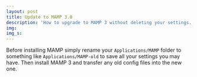 ```yaml
---
layout: post
title: Update to MAMP 3.0
description: 'How to upgrade to MAMP 3 without deleting your settings.'
img:
img_s:
---
```


Before installing MAMP simply rename your `Applications/MAMP` folder to something like `Applications/MAMP-old` to save all your settings you may have. Then install MAMP 3 and transfer any old config files into the new one.
